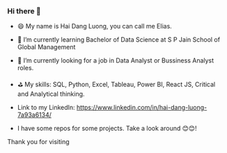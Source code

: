 ### Hi there 👋
- 😄 My name is Hai Dang Luong, you can call me Elias.
- 🌱 I’m currently learning Bachelor of Data Science at S P Jain School of Global Management
- 🔭 I’m currently looking for a job in Data Analyst or Bussiness Analyst roles.
- ⛳ My skills: SQL, Python, Excel, Tableau, Power BI, React JS, Critical and Analytical thinking.

-  Link to my LinkedIn: https://www.linkedin.com/in/hai-dang-luong-7a93a6134/
-  I have some repos for some projects. Take a look around 😊😊!

Thank you for visiting
<!--
**Dang123123hai/Dang123123hai** is a ✨ _special_ ✨ repository because its `README.md` (this file) appears on your GitHub profile.

Here are some ideas to get you started:

- 🔭 I’m currently working on ...
- 🌱 I’m currently learning ...
- 👯 I’m looking to collaborate on ...
- 🤔 I’m looking for help with ...
- 💬 Ask me about ...
- 📫 How to reach me: ...
- 😄 Pronouns: ...
- ⚡ Fun fact: ...
-->
